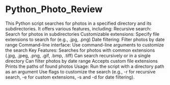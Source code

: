 # Python_Photo_Review

This Python script searches for photos in a specified directory and its subdirectories. It offers various features, including:
Recursive search: Search for photos in subdirectories
Customizable extensions: Specify file extensions to search for (e.g., .jpg, .png)
Date filtering: Filter photos by date range
Command-line interface: Use command-line arguments to customize the search
Key Features:
Searches for photos with common extensions (.jpg, .jpeg, .png, .gif, .bmp, .tiff)
Can search recursively or in a single directory
Can filter photos by date range
Accepts custom file extensions
Prints the paths of found photos
Usage:
Run the script with a directory path as an argument
Use flags to customize the search (e.g., -r for recursive search, -e for custom extensions, -s and -d for date filtering).
